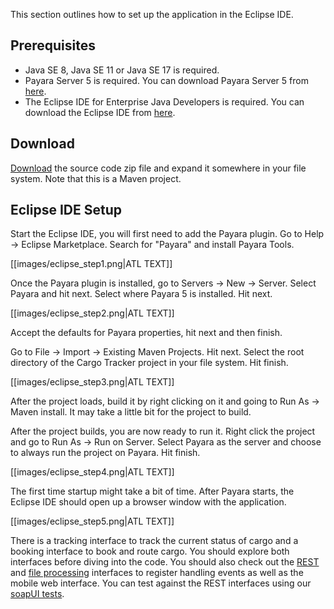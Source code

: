 This section outlines how to set up the application in the Eclipse IDE.

## Prerequisites

* Java SE 8, Java SE 11 or Java SE 17 is required.
* Payara Server 5 is required. You can download Payara Server 5 from [here](https://www.payara.fish/downloads/).
* The Eclipse IDE for Enterprise Java Developers is required. You can download the Eclipse IDE from [here](https://www.eclipse.org/downloads/packages/).

## Download

[Download](https://github.com/eclipse-ee4j/cargotracker/archive/master.zip) the source code zip file and expand it somewhere in your file system. Note that this is a Maven project.

## Eclipse IDE Setup

Start the Eclipse IDE, you will first need to add the Payara plugin. Go to Help -> Eclipse Marketplace. Search for "Payara" and install Payara Tools.

[[images/eclipse_step1.png|ATL TEXT]]

Once the Payara plugin is installed, go to Servers -> New -> Server. Select Payara and hit next. Select where Payara 5 is installed. Hit next.

[[images/eclipse_step2.png|ATL TEXT]]

Accept the defaults for Payara properties, hit next and then finish.

Go to File -> Import -> Existing Maven Projects. Hit next. Select the root directory of the Cargo Tracker project in your file system. Hit finish.

[[images/eclipse_step3.png|ATL TEXT]]

After the project loads, build it by right clicking on it and going to Run As -> Maven install. It may take a little bit for the project to build.

After the project builds, you are now ready to run it. Right click the project and go to Run As -> Run on Server. Select Payara as the server and choose to always run the project on Payara. Hit finish.

[[images/eclipse_step4.png|ATL TEXT]]

The first time startup might take a bit of time. After Payara starts, the Eclipse IDE should open up a browser window with the application.

[[images/eclipse_step5.png|ATL TEXT]]

There is a tracking interface to track the current status of cargo and a booking interface to book and route cargo. You should explore both interfaces before diving into the code. You should also check out the [REST](https://github.com/eclipse-ee4j/cargotracker/blob/master/src/main/java/org/eclipse/cargotracker/interfaces/handling/rest/HandlingReportService.java) and [file processing](https://github.com/eclipse-ee4j/cargotracker/blob/master/src/main/java/org/eclipse/cargotracker/interfaces/handling/file/UploadDirectoryScanner.java) interfaces to register handling events as well as the mobile web interface. You can test against the REST interfaces using our [soapUI tests](https://github.com/eclipse-ee4j/cargotracker/tree/master/src/test/soapui).